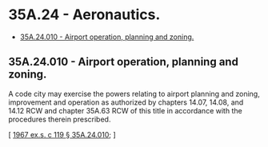 # 35A.24 - Aeronautics.
* [35A.24.010 - Airport operation, planning and zoning.](#35a24010---airport-operation-planning-and-zoning)
## 35A.24.010 - Airport operation, planning and zoning.
A code city may exercise the powers relating to airport planning and zoning, improvement and operation as authorized by chapters 14.07, 14.08, and 14.12 RCW and chapter 35A.63 RCW of this title in accordance with the procedures therein prescribed.

\[ [1967 ex.s. c 119 § 35A.24.010](https://leg.wa.gov/CodeReviser/documents/sessionlaw/1967ex1c119.pdf?cite=1967%20ex.s.%20c%20119%20§%2035A.24.010); \]

